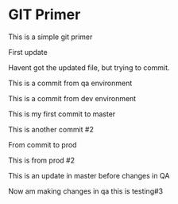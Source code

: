 # GIT Primer
This is a simple git primer

First update

Havent got the updated file, but trying to commit.

This is a commit from qa environment

This is a commit from dev environment 

This is my first commit to master

This is another commit #2

From commit to prod

This is from prod #2

This is an update in master before changes in QA

Now am making changes in qa
this is testing#3
